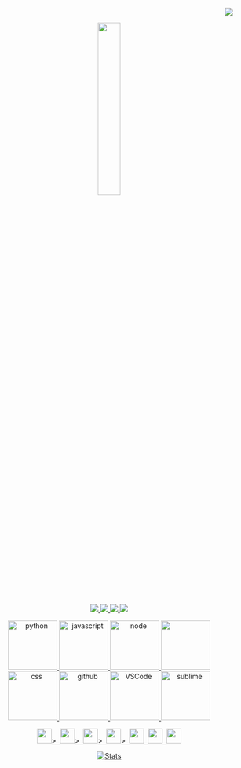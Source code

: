 <p align="right">
  <a href="#">
      <img src="http://estruyf-github.azurewebsites.net/api/VisitorHit?user=shpatrickguo&repo=github-visitors-badge&countColor=%237B1E7A" />
   </a>
</p>

<p align="center">
  <img src="https://media.giphy.com/media/3Q2hJ4FLN1UvS/giphy.gif" width=30%>
</p>

<!-- Socials (Icons from https://icons8.com/) -->
<p align="center">
  <a href="mailto:guopatrick.correspondence@gmail.com"><img src="https://img.icons8.com/doodle/96/000000/gmail-new.png"/>
  <a href="https://www.linkedin.com/in/patrickguo/"><img src="https://img.icons8.com/doodle/96/000000/linkedin-circled.png"/>
  <a href="https://github.com/shpatrickguo"><img src="https://img.icons8.com/doodle/96/000000/github--v1.png"/>
  <a href="https://open.spotify.com/user/12136002437?si=4e8d774530354a68"><img src="https://img.icons8.com/doodle/96/000000/spotify.png"/>
</p>

<!-- Gifs found on GIPHY made by @devrock -->
<p align="center">
  <img alt="python" src="https://i.giphy.com/media/LMt9638dO8dftAjtco/200.webp" width="100">
  <img alt="javascript" src="https://media3.giphy.com/media/ln7z2eWriiQAllfVcn/200w.webp" width="100">
  <img alt="node" src="https://media.giphy.com/media/kdFc8fubgS31b8DsVu/giphy.gif" width="100">
  <img alt-"html5" src="https://media.giphy.com/media/XAxylRMCdpbEWUAvr8/giphy.gif" width="100">
  <img alt="css" src="https://media.giphy.com/media/fsEaZldNC8A1PJ3mwp/giphy.gif" width="100">
  <img alt="github" src="https://i.giphy.com/media/KzJkzjggfGN5Py6nkT/200.webp" width="100">
  <img alt="VSCode" src="https://i.giphy.com/media/IdyAQJVN2kVPNUrojM/200.webp" width="100">
  <img alt="sublime" src="https://media.giphy.com/media/jnDKffgCfGYOp6cMTK/giphy.gif" width="100">
</p>

<!-- Other Tools -->
<p align="center">
  <span><img src="https://cdn.jsdelivr.net/gh/devicons/devicon@latest/icons/html5/html5-plain.svg" width="30px">></span>&nbsp;
  <span><img src="https://cdn.jsdelivr.net/gh/devicons/devicon@latest/icons/css3/css3-plain.svg" width="30px">></span>&nbsp;
  <span><img src="https://cdn.jsdelivr.net/gh/devicons/devicon@latest/icons/javascript/javascript-original.svg" width="30px">></span>&nbsp;
  <span><img src="https://cdn.jsdelivr.net/gh/devicons/devicon@latest/icons/nodejs/nodejs-plain.svg" width="30px">></span>&nbsp;
  <span><img src="https://cdn.jsdelivr.net/gh/devicons/devicon@latest/icons/git/git-original.svg" width="30px"></span>&nbsp;
  <span><img src="https://cdn.jsdelivr.net/npm/devicons@1.8.0/!SVG/aws.svg" width="30px"></span>&nbsp;
  <span><img src="https://cdn.jsdelivr.net/gh/devicons/devicon@latest/icons/mongodb/mongodb-original.svg" width="30px"></span>
</p>

<!-- Old 
<p align="center">
  <img alt="Jupyter" src="https://img.shields.io/badge/Jupyter%20-%23F37626.svg?&style=for-the-badge&logo=Jupyter&logoColor=white"/>
  <img alt="Pandas" src="https://img.shields.io/badge/pandas%20-%23150458.svg?&style=for-the-badge&logo=pandas&logoColor=white"/>
  <img alt="AWS" src="https://img.shields.io/badge/AWS%20-%23F37626.svg?&style=for-the-badge&logo=AWS&logoColor=white"/>
  <img alt="R" src="https://img.shields.io/badge/r-%23276DC3.svg?&style=for-the-badge&logo=r&logoColor=white"/>
  <img alt="Django" src="https://img.shields.io/badge/django%20-%23092E20.svg?&style=for-the-badge&logo=django&logoColor=white"/>
  <img alt="Bootstrap" src="https://img.shields.io/badge/bootstrap%20-%23563D7C.svg?&style=for-the-badge&logo=bootstrap&logoColor=white"/>
  <img alt="Jquery" src="https://img.shields.io/badge/jquery%20-%230769AD.svg?&style=for-the-badge&logo=jquery&logoColor=white"/>
  <img alt="Java" src="https://img.shields.io/badge/java-%23ED8B00.svg?&style=for-the-badge&logo=java&logoColor=white"/>
  <img alt="Git" src="https://img.shields.io/badge/git%20-%23F05033.svg?&style=for-the-badge&logo=git&logoColor=white"/>
</p>
-->
  
<p align="center">
<img align="center" alt="Stats" src="https://github-readme-stats.vercel.app/api?username=shpatrickguo&show_icons=true&theme=dark&hide=issues&hide_border=true&hide_title=true&count_private=true" >
</p>
